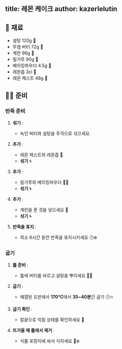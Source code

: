 title: 레몬 케이크
author: kazerlelutin
---

## 📝 재료

- 설탕 120g 🍚
- 무염 버터 72g 🧈
- 계란 96g 🥚
- 밀가루 90g 🌾
- 베이킹파우더 4.5g 🧪
- 레몬즙 3cl 🍋
- 레몬 제스트 48g 🍋

## 👩‍🍳 준비

### 반죽 준비

1. **섞기** :
   - 녹인 버터와 설탕을 주걱으로 섞으세요.

2. **추가** :
   - 레몬 제스트와 레몬즙 🍋
   - **섞기** 🌀

3. **추가** :
   - 밀가루와 베이킹파우더 🌾🧪
   - **섞기** 🌀

4. **추가** :
   - 계란을 푼 것을 넣으세요 🥚
   - **섞기** 🌀

5. **반죽을 휴지** :
   - 최소 6시간 동안 반죽을 휴지시키세요 🕒❄️

### 굽기

1. **틀 준비** :
   - 틀에 버터를 바르고 설탕을 뿌리세요 🧈🍚

2. **굽기** :
   - 예열된 오븐에서 **170°C**에서 **35~40분**간 굽기 🕒🔥

3. **굽기 확인** :
   - 칼끝으로 익힘 상태를 확인하세요 🔪

4. **뜨거울 때 틀에서 제거** :
   - 식품 포장지에 싸서 식히세요 🧻❄️
